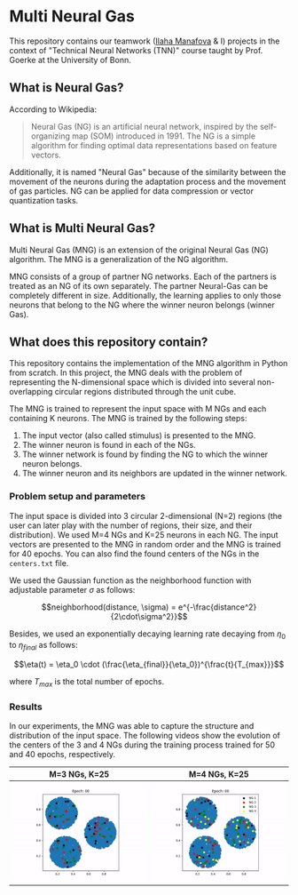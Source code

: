 # Multi Neural Gas
This repository contains our teamwork ([Ilaha Manafova](http://github.com/IlahaM) & I) projects in the context of "Technical Neural Networks (TNN)" course taught by Prof. Goerke at the University of Bonn.

## What is Neural Gas?
According to Wikipedia:

> Neural Gas (NG) is an artificial neural network, inspired by the self-organizing map (SOM) introduced in 1991. The NG is a simple algorithm for finding optimal data representations based on feature vectors. 

Additionally, it is named  "Neural Gas" because of the similarity between the movement of the neurons during the adaptation process and the movement of gas particles. NG can be applied for data compression or vector quantization tasks.

## What is Multi Neural Gas?
Multi Neural Gas (MNG) is an extension of the original Neural Gas (NG) algorithm. The MNG is a generalization of the NG algorithm. 

MNG consists of a group of partner NG networks. Each of the partners is treated as an NG of its own separately. The partner Neural-Gas can be completely different in size. Additionally, the learning applies to only those neurons that belong to the NG where the winner neuron belongs (winner Gas).

## What does this repository contain?
This repository contains the implementation of the MNG algorithm in Python from scratch. In this project, the MNG deals with the problem of representing the N-dimensional space which is divided into several non-overlapping circular regions distributed through the unit cube. 

The MNG is trained to represent the input space with M NGs and each containing K neurons. The MNG is trained by the following steps:

1. The input vector (also called stimulus) is presented to the MNG.
2. The winner neuron is found in each of the NGs.
3. The winner network is found by finding the NG to which the winner neuron belongs.
4. The winner neuron and its neighbors are updated in the winner network.

### Problem setup and parameters
The input space is divided into 3 circular 2-dimensional (N=2) regions (the user can later play with the number of regions, their size, and their distribution). We used M=4 NGs and K=25 neurons in each NG. The input vectors are presented to the MNG in random order and the MNG is trained for 40 epochs. You can also find the found centers of the NGs in the `centers.txt` file.


We used the Gaussian function as the neighborhood function with adjustable parameter $\sigma$ as follows:

$$neighborhood(distance, \sigma) = e^{-\frac{distance^2}{2\cdot\sigma^2}}$$

Besides, we used an exponentially decaying learning rate decaying from $\eta_0$ to $\eta_{final}$ as follows:

$$\eta(t) = \eta_0 \cdot (\frac{\eta_{final}}{\eta_0})^{\frac{t}{T_{max}}}$$

where $T_{max}$ is the total number of epochs.


### Results
In our experiments, the MNG was able to capture the structure and distribution of the input space. The following videos show the evolution of the centers of the 3 and 4 NGs during the training process trained for 50 and 40 epochs, respectively.

M=3 NGs, K=25| M=4 NGs, K=25
:----:|:----:
<img src="./figures/3_ng.gif"></img>| <img src="./figures/4_ng_legend.gif"></img>


